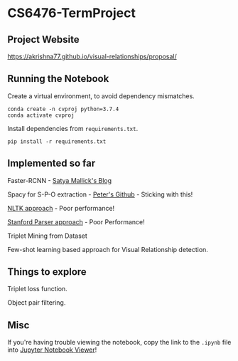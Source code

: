 # CS6476-TermProject

## Project Website
  https://akrishna77.github.io/visual-relationships/proposal/

## Running the Notebook
  Create a virtual environment, to avoid dependency mismatches.
  ```
  conda create -n cvproj python=3.7.4
  conda activate cvproj
  ```

  Install dependencies from `requirements.txt`.
  ```
  pip install -r requirements.txt
  ```

## Implemented so far
  Faster-RCNN - [Satya Mallick's Blog](https://www.learnopencv.com/faster-r-cnn-object-detection-with-pytorch/)
  
  Spacy for S-P-O extraction - [Peter's Github](https://github.com/peter3125/enhanced-subject-verb-object-extraction) - Sticking with this!
  
  [NLTK approach](https://github.com/acrosson/nlp/blob/master/subject_extraction/subject_extraction.py) - Poor performance!

  [Stanford Parser approach](https://playwithml.wordpress.com/2016/06/15/extracting-relations-or-subject-predicate-object-triples/) - Poor Performance!

  Triplet Mining from Dataset
    
  Few-shot learning based approach for Visual Relationship detection.

## Things to explore
  
  Triplet loss function.
  
  Object pair filtering.
  
## Misc

  If you're having trouble viewing the notebook, copy the link to the `.ipynb` file into [Jupyter Notebook Viewer](https://nbviewer.jupyter.org/)!
